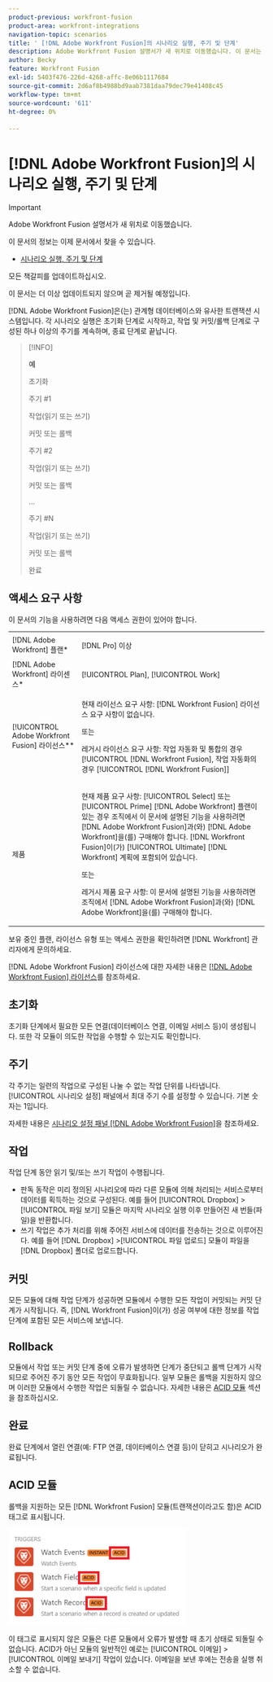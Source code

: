 ```yaml
---
product-previous: workfront-fusion
product-area: workfront-integrations
navigation-topic: scenarios
title: ' [!DNL Adobe Workfront Fusion]의 시나리오 실행, 주기 및 단계'
description: Adobe Workfront Fusion 설명서가 새 위치로 이동했습니다. 이 문서는 더 이상 사용되지 않지만, 이 기능을 다루는 새 문서에 대한 링크를 포함합니다.
author: Becky
feature: Workfront Fusion
exl-id: 5403f476-226d-4268-affc-8e06b1117684
source-git-commit: 2d6af8b4988bd9aab7381daa79dec79e41408c45
workflow-type: tm+mt
source-wordcount: '611'
ht-degree: 0%

---
```


# [!DNL Adobe Workfront Fusion]의 시나리오 실행, 주기 및 단계

>[!IMPORTANT]
>
>Adobe Workfront Fusion 설명서가 새 위치로 이동했습니다.
>
>이 문서의 정보는 이제 문서에서 찾을 수 있습니다.
>
>* [시나리오 실행, 주기 및 단계](https://experienceleague.adobe.com/docs/workfront-fusion/using/references/scenarios/scenario-execution-cycles-phases.html)
>
>모든 책갈피를 업데이트하십시오.
>
>이 문서는 더 이상 업데이트되지 않으며 곧 제거될 예정입니다.

[!DNL Adobe Workfront Fusion]은(는) 관계형 데이터베이스와 유사한 트랜잭션 시스템입니다. 각 시나리오 실행은 초기화 단계로 시작하고, 작업 및 커밋/롤백 단계로 구성된 하나 이상의 주기를 계속하며, 종료 단계로 끝납니다.

>[!INFO]
>
>**예**
>
>초기화
>
>주기 #1
>
>작업(읽기 또는 쓰기)
>
>커밋 또는 롤백
>
>주기 #2
>
>작업(읽기 또는 쓰기)
>
>커밋 또는 롤백
>
>...
>
>주기 #N
>
>작업(읽기 또는 쓰기)
>
>커밋 또는 롤백
>
>완료

## 액세스 요구 사항

이 문서의 기능을 사용하려면 다음 액세스 권한이 있어야 합니다.

<table style="table-layout:auto"> 
 <col> 
 <col> 
 <tbody> 
  <tr> 
    <td role="rowheader">[!DNL Adobe Workfront] 플랜*</td> 
   <td> <p>[!DNL Pro] 이상</p> </td> 
  </tr> 
  <tr data-mc-conditions=""> 
   <td role="rowheader">[!DNL Adobe Workfront] 라이센스*</td> 
   <td> <p>[!UICONTROL Plan], [!UICONTROL Work]</p> </td> 
  </tr> 
  <tr> 
   <td role="rowheader">[!UICONTROL Adobe Workfront Fusion] 라이선스**</td> 
  <td>
   <p>현재 라이선스 요구 사항: [!DNL Workfront Fusion] 라이선스 요구 사항이 없습니다.</p>
   <p>또는</p>
   <p>레거시 라이선스 요구 사항: 작업 자동화 및 통합의 경우 [!UICONTROL [!DNL Workfront Fusion], 작업 자동화의 경우 [!UICONTROL [!DNL Workfront Fusion]]</p>
   </td>  
  </tr> 
  <tr> 
   <td role="rowheader">제품</td> 
   <td>
   <p>현재 제품 요구 사항: [!UICONTROL Select] 또는 [!UICONTROL Prime] [!DNL Adobe Workfront] 플랜이 있는 경우 조직에서 이 문서에 설명된 기능을 사용하려면 [!DNL Adobe Workfront Fusion]과(와) [!DNL Adobe Workfront]을(를) 구매해야 합니다. [!DNL Workfront Fusion]이(가) [!UICONTROL Ultimate] [!DNL Workfront] 계획에 포함되어 있습니다.</p>
   <p>또는</p>
   <p>레거시 제품 요구 사항: 이 문서에 설명된 기능을 사용하려면 조직에서 [!DNL Adobe Workfront Fusion]과(와) [!DNL Adobe Workfront]을(를) 구매해야 합니다.</p>
   </td> 
  </tr> 
 </tbody> 
</table>

보유 중인 플랜, 라이선스 유형 또는 액세스 권한을 확인하려면 [!DNL Workfront] 관리자에게 문의하세요.

[!DNL Adobe Workfront Fusion] 라이선스에 대한 자세한 내용은 [[!DNL Adobe Workfront Fusion] 라이선스](../../workfront-fusion/get-started/license-automation-vs-integration.md)를 참조하세요.

## 초기화

초기화 단계에서 필요한 모든 연결(데이터베이스 연결, 이메일 서비스 등)이 생성됩니다. 또한 각 모듈이 의도한 작업을 수행할 수 있는지도 확인합니다.

## 주기

각 주기는 일련의 작업으로 구성된 나눌 수 없는 작업 단위를 나타냅니다. [!UICONTROL 시나리오 설정] 패널에서 최대 주기 수를 설정할 수 있습니다. 기본 숫자는 1입니다.

자세한 내용은 [시나리오 설정 패널 [!DNL Adobe Workfront Fusion]](../../workfront-fusion/scenarios/scenario-settings-panel.md)을 참조하세요.

## 작업

작업 단계 동안 읽기 및/또는 쓰기 작업이 수행됩니다.

* 판독 동작은 미리 정의된 시나리오에 따라 다른 모듈에 의해 처리되는 서비스로부터 데이터를 획득하는 것으로 구성된다. 예를 들어 [!UICONTROL Dropbox] >[!UICONTROL 파일 보기] 모듈은 마지막 시나리오 실행 이후 만들어진 새 번들(파일)을 반환합니다.
* 쓰기 작업은 추가 처리를 위해 주어진 서비스에 데이터를 전송하는 것으로 이루어진다. 예를 들어 [!DNL Dropbox] >[!UICONTROL 파일 업로드] 모듈이 파일을 [!DNL Dropbox] 폴더로 업로드합니다.

## 커밋

모든 모듈에 대해 작업 단계가 성공하면 모듈에서 수행한 모든 작업이 커밋되는 커밋 단계가 시작됩니다. 즉, [!DNL Workfront Fusion]이(가) 성공 여부에 대한 정보를 작업 단계에 포함된 모든 서비스에 보냅니다.

## Rollback

모듈에서 작업 또는 커밋 단계 중에 오류가 발생하면 단계가 중단되고 롤백 단계가 시작되므로 주어진 주기 동안 모든 작업이 무효화됩니다. 일부 모듈은 롤백을 지원하지 않으며 이러한 모듈에서 수행한 작업은 되돌릴 수 없습니다. 자세한 내용은 [ACID 모듈](#acid-modules) 섹션을 참조하십시오.

## 완료

완료 단계에서 열린 연결(예: FTP 연결, 데이터베이스 연결 등)이 닫히고 시나리오가 완료됩니다.

## ACID 모듈

롤백을 지원하는 모든 [!DNL Workfront Fusion] 모듈(트랜잭션이라고도 함)은 ACID 태그로 표시됩니다.

![](assets/acid-modules-350x189.png)

이 태그로 표시되지 않은 모듈은 다른 모듈에서 오류가 발생할 때 초기 상태로 되돌릴 수 없습니다. ACID가 아닌 모듈의 일반적인 예로는 [!UICONTROL 이메일] >[!UICONTROL 이메일 보내기] 작업이 있습니다. 이메일을 보낸 후에는 전송을 실행 취소할 수 없습니다.
